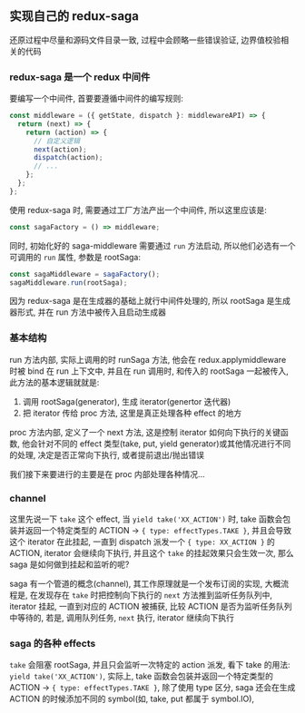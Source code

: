 ## 实现自己的 redux-saga

还原过程中尽量和源码文件目录一致, 过程中会顾略一些错误验证, 边界值校验相关的代码

### redux-saga 是一个 redux 中间件

要编写一个中间件, 首要要遵循中间件的编写规则:

```ts
const middleware = ({ getState, dispatch }: middlewareAPI) => {
  return (next) => {
    return (action) => {
      // 自定义逻辑
      next(action);
      dispatch(action);
      // ...
    };
  };
};
```

使用 redux-saga 时, 需要通过工厂方法产出一个中间件, 所以这里应该是:

```ts
const sagaFactory = () => middleware;
```

同时, 初始化好的 saga-middleware 需要通过 `run` 方法启动, 所以他们必选有一个可调用的 `run` 属性, 参数是 rootSaga:

```ts
const sagaMiddleware = sagaFactory();
sagaMiddleware.run(rootSaga);
```

因为 redux-saga 是在生成器的基础上就行中间件处理的, 所以 rootSaga 是生成器形式, 并在 run 方法中被传入且启动生成器

### 基本结构

run 方法内部, 实际上调用的时 runSaga 方法, 他会在 redux.applymiddleware 时被 bind 在 run 上下文中, 并且在 run 调用时, 和传入的 rootSaga 一起被传入, 此方法的基本逻辑就就是:

1. 调用 rootSaga(generator), 生成 iterator(genertor 迭代器)
2. 把 iterator 传给 proc 方法, 这里是真正处理各种 effect 的地方

proc 方法内部, 定义了一个 next 方法, 这是控制 iterator 如何向下执行的关键函数, 他会针对不同的 effect 类型(take, put, yield generator)或其他情况进行不同的处理, 决定是否正常向下执行, 或者提前退出/抛出错误

我们接下来要进行的主要是在 proc 内部处理各种情况...

### channel

这里先说一下 `take` 这个 effect, 当 `yield take('XX_ACTION')` 时, take 函数会包装并返回一个特定类型的 ACTION -> `{ type: effectTypes.TAKE }`, 并且会导致这个 iterator 在此挂起, 一直到 dispatch 派发一个 `{ type: XX_ACTION }` 的 ACTION, iterator 会继续向下执行, 并且这个 `take` 的挂起效果只会生效一次, 那么 saga 是如何做到挂起和监听的呢?

saga 有一个管道的概念(channel), 其工作原理就是一个发布订阅的实现, 大概流程是, 在发现存在 `take` 时把控制向下执行的 `next` 方法推到监听任务队列中, iterator 挂起, 一直到对应的 ACTION 被捕获, 比较 ACTION 是否为监听任务队列中等待的, 若是, 调用队列任务, `next` 执行, iterator 继续向下执行

### saga 的各种 effects

`take` 会阻塞 rootSaga, 并且只会监听一次特定的 action 派发, 看下 take 的用法: `yield take('XX_ACTION')`, 实际上, take 函数会包装并返回一个特定类型的 ACTION -> `{ type: effectTypes.TAKE }`, 除了使用 type 区分, saga 还会在生成 ACTION 的时候添加不同的 symbol(如, take, put 都属于 symbol.IO),

